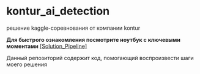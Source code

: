 # kontur_ai_detection
решение kaggle-соревнования от компании kontur

**Для быстрого ознакомления посмотрите ноутбук с ключевыми моментами** [[Solution_Pipeline]](./solution_pipeline.ipynb)  

Данный репозиторий содержит код, помогающий воспроизвести шаги моего решения
